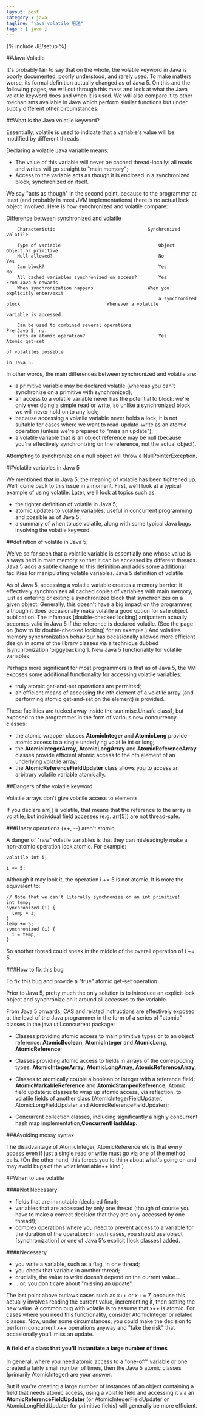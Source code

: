 ```yaml
---
layout: post
category : java
tagline: "java volatile 用法"
tags : [ java ]
---
```

{% include JB/setup %}

##Java Volatile

It's probably fair to say that on the whole, the volatile keyword in Java is poorly documented, poorly understood, and rarely used. To make matters worse, its formal definition actually changed as of Java 5. On this and the following pages, we will cut through this mess and look at what the Java volatile keyword does and when it is used. We will also compare it to other mechanisms available in Java which perform similar functions but under subtly different other circumstances.


##What is the Java volatile keyword?

Essentially, volatile is used to indicate that a variable's value will be modified by different threads.

Declaring a volatile Java variable means: 

* The value of this variable will never be cached thread-locally: all reads and writes will go straight to "main memory";
* Access to the variable acts as though it is enclosed in a synchronized block, synchronized on itself. 

We say "acts as though" in the second point, because to the programmer at least (and probably in most JVM implementations) there is no actual lock object involved. Here is how synchronized and volatile compare: 

Difference between synchronized and volatile

		Characteristic									Synchronized												Volatile

		Type of variable									Object												Object or primitive
		Null allowed?										No															Yes
		Can block?											Yes															No
		All cached variables synchronized on access?		Yes													From Java 5 onwards
		When synchronization happens					When you explicitly enter/exit 
															a synchronized block								Whenever a volatile 
																												variable is accessed.
																												
		Can be used to combined several operations																Pre-Java 5, no.
		into an atomic operation?							Yes													 Atomic get-set 
																												of volatiles possible 
		 																										in Java 5.
		 																																																			
In other words, the main differences between synchronized and volatile are:

*  a primitive variable may be declared volatile (whereas you can't synchronize on a primitive with synchronized);
* an access to a volatile variable never has the potential to block: we're only ever doing a simple read or write, so unlike a synchronized block we will never hold on to any lock;
* because accessing a volatile variable never holds a lock, it is not suitable for cases where we want to read-update-write as an atomic operation (unless we're prepared to "miss an update");
* a volatile variable that is an object reference may be null (because you're effectively synchronizing on the reference, not the actual object). 

Attempting to synchronize on a null object will throw a NullPointerException.

##Volatile variables in Java 5

We mentioned that in Java 5, the meaning of volatile has been tightened up. We'll come back to this issue in a moment. First, we'll look at a typical example of using volatile. Later, we'll look at topics such as: 

* the tighter definition of volatile in Java 5;
* atomic updates to volatile variables, useful in concurrent programming and possible as of Java 5;
* a summary of when to use volatile, along with some typical Java bugs involving the volatile keyword. 


##definition of volatile in Java 5;

We've so far seen that a volatile variable is essentially one whose value is always held in main memory so that it can be accessed by different threads. Java 5 adds a subtle change to this definition and adds some additional facilities for manipulating volatile variables.
Java 5 definition of volatile

As of Java 5, accessing a volatile variable creates a memory barrier: it effectively synchronizes all cached copies of variables with main memory, just as entering or exiting a synchronized block that synchronizes on a given object. Generally, this doesn't have a big impact on the programmer, although it does occasionally make volatile a good option for safe object publication. The infamous [double-checked locking] antipattern actually becomes valid in Java 5 if the reference is declared volatile. (See the page on [how to fix double-checked locking] for an example.) And volatiles memory synchronization behaviour has occasionally allowed more efficient design in some of the library classes via a technique dubbed [synchronization 'piggybacking'].
New Java 5 functionality for volatile variables

Perhaps more significant for most programmers is that as of Java 5, the VM exposes some additional functionality for accessing volatile variables:

* truly atomic get-and-set operations are permitted;
* an efficient means of accessing the nth element of a volatile array (and performing atomic get-and-set on the element) is provided. 

These facilities are tucked away inside the sun.misc.Unsafe class1, but exposed to the programmer in the form of various new concurrency classes:

* the atomic wrapper classes **AtomicInteger** and **AtomicLong** provide atomic access to a single underlying volatile int or long;
* the **AtomicIntegerArray**, **AtomicLongArray** and **AtomicReferenceArray** classes provide efficient atomic access to the nth element of an underlying volatile array;
* the **AtomicReferenceFieldUpdater** class allows you to access an arbitrary volatile variable atomically. 


##Dangers of the volatile keyword

Volatile arrays don't give volatile access to elements

If you declare arr[] is volatile, that means that the reference to the array is volatile; but individual field accesses (e.g. arr[5]) are not thread-safe. 

###Unary operations (++, --) aren't atomic

A danger of "raw" volatile variables is that they can misleadingly make a non-atomic operation look atomic. For example: 

	volatile int i;
	...
	i += 5;
	

Although it may look it, the operation i += 5 is not atomic. It is more the equivalent to: 

	// Note that we can't literally synchronize on an int primitive!
	int temp;
	synchronized (i) {
	  temp = i;
	}
	temp += 5;
	synchronized (i) {
	  i = temp;
	}
	
So another thread could sneak in the middle of the overall operation of i += 5.


###How to fix this bug

To fix this bug and provide a "true" atomic get-set operation.

Prior to Java 5, pretty much the only solution is to introduce an explicit lock object and synchronize on it around all accesses to the variable. 

From Java 5 onwards, CAS and related instructions are effectively exposed at the level of the Java programmer in the form of a series of "atomic" classes in the java.util.concurrent package: 


* Classes providing atomic access to main primitive types or to an object reference: **AtomicBoolean**, **AtomicInteger** and **AtomicLong**, **AtomicReference**;
* Classes providing atomic access to fields in arrays of the correspoding types: **AtomicIntegerArray**, **AtomicLongArray**, **AtomicReferenceArray**;
    
* Classes to atomically couple a boolean or integer with a reference field: **AtomicMarkableReference** and **AtomicStampedReference**;
    Atomic field updaters: classes to wrap up atomic access, via reflection, to volatile fields of another class (AtomicIntegerFieldUpdater, AtomicLongFieldUpdater and AtomicReferenceFieldUpdater);

* Concurrent collection classes, including significantly a highly concurrent hash map implementation,**ConcurrentHashMap**. 


###Avoiding messy syntax

The disadvantage of AtomicInteger, AtomicReference etc is that every access even if just a single read or write must go via one of the method calls. (On the other hand, this forces you to think about what's going on and may avoid bugs of the volatileVariable++ kind.) 



##When to use volatile

####Not Necessary 

* fields that are immutable (declared final); 
* variables that are accessed by only one thread (though of course you have to make a correct decision that they are only accessed by one thread!); 
* complex operations where you need to prevent access to a variable for the duration of the operation: in such cases, you should use object [synchronization] or one of Java 5's explicit [lock classes] added. 


####Necessary

* you write a variable, such as a flag, in one thread; 
* you check that variable in another thread; 
* crucially, the value to write doesn't depend on the current value... 
* ...or, you don't care about "missing an update". 


The last point above outlaws cases such as x++ or x += 7, because this actually involves reading the current value, incrementing it, then setting the new value. A common bug with volatile is to assume that x++ is atomic. For cases where you need this functionality, consider AtomicInteger or related classes. Now, under some circumstances, you could make the decision to perform concurrent x++ operations anyway and "take the risk" that occasionally you'll miss an update. 

#### A field of a class that you'll instantiate a large number of times

In general, where you need atomic access to a "one-off" variable or one created a fairly small number of times, then the Java 5 atomic classes (primarily AtomicInteger) are your answer.

But if you're creating a large number of instances of an object containing a field that needs atomic access, using a volatile field and accessing it via an **AtomicReferenceFieldUpdater** (or AtomicIntegerFieldUpdater or AtomicLongFieldUpdater for primitive fields) will generally be more efficient. 



